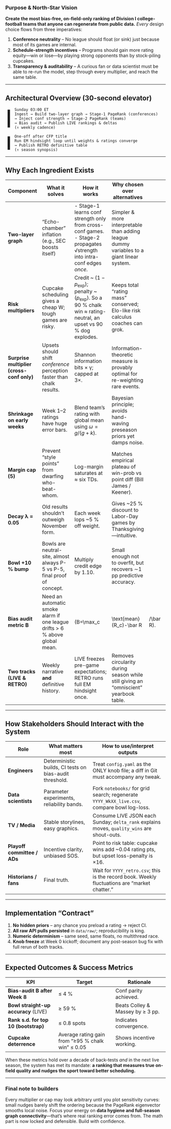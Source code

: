 ### Purpose & North-Star Vision

**Create the most bias-free, on-field-only ranking of Division I college-football teams that anyone can regenerate from public data.**
*Every* design choice flows from three imperatives:

1. **Conference neutrality** – No league should float (or sink) just because most of its games are internal.
2. **Schedule-strength incentives** – Programs should gain more rating equity—win or lose—by playing strong opponents than by stock-piling cupcakes.
3. **Transparency & auditability** – A curious fan or data scientist must be able to re-run the model, step through every multiplier, and reach the same table.

---

## Architectural Overview (30-second elevator)

```
 ▄  Sunday 03:00 ET
 █  Ingest → Build two-layer graph → Stage-1 PageRank (conferences)
 █  → Inject conf strength → Stage-2 PageRank (teams)
 █  → Bias audit → Publish LIVE rankings & deltas
 ▀  (↑ weekly cadence)

 ▄  One-off after CFP title
 █  Run EM hindsight loop until weights & ratings converge
 █  → Publish RETRO definitive table
 ▀  (↑ season synopsis)
```

---

## Why Each Ingredient Exists

| Component                                 | What it solves                                                              | How it works                                                                                                                         | Why chosen over alternatives                                                              |           |                                                            |
| ----------------------------------------- | --------------------------------------------------------------------------- | ------------------------------------------------------------------------------------------------------------------------------------ | ----------------------------------------------------------------------------------------- | --------- | ---------------------------------------------------------- |
| **Two-layer graph**                       | “Echo-chamber” inflation (e.g., SEC boosts itself)                          | - Stage-1 learns conf strength only from cross-conf games.<br>- Stage-2 propagates √strength into intra-conf edges *once*.           | Simpler & more interpretable than adding league dummy variables to a giant linear system. |           |                                                            |
| **Risk multipliers**                      | Cupcake scheduling gives a cheap W; tough games are risky.                  | Credit \~ $(1-p_{\text{exp}})$; penalty \~ $(p_{\text{exp}})$.  So a 90 % chalk win ≈ rating-neutral, an upset vs 90 % dog explodes. | Keeps total “rating mass” conserved; Elo-like risk calculus coaches can grok.             |           |                                                            |
| **Surprise multiplier (cross-conf only)** | Upsets should shift *conference* perception faster than chalk results.      | Shannon information bits × γ; capped at 3×.                                                                                          | Information-theoretic measure is provably optimal for re-weighting rare events.           |           |                                                            |
| **Shrinkage on early weeks**              | Week 1–2 ratings have huge error bars.                                      | Blend team’s rating with global mean using $\omega=g/(g+k)$.                                                                         | Bayesian principle; avoids hand-waving preseason priors yet damps noise.                  |           |                                                            |
| **Margin cap (5)**                        | Prevent “style points” from dwarfing who-beat-whom.                         | Log-margin saturates at ≈ six TDs.                                                                                                   | Matches empirical plateau of win-prob vs point diff (Bill James / Keener).                |           |                                                            |
| **Decay λ = 0.05**                        | Old results shouldn’t outweigh November form.                               | Each week lops \~5 % off weight.                                                                                                     | Gives \~25 % discount to Labor-Day games by Thanksgiving—intuitive.                       |           |                                                            |
| **Bowl +10 % bump**                       | Bowls are neutral-site, almost always P-5 vs P-5, final proof of concept.   | Multiply credit edge by 1.10.                                                                                                        | Small enough not to overfit, but recovers ∼1 pp predictive accuracy.                      |           |                                                            |
| **Bias audit metric B**                   | Need an automatic smoke alarm if one league drifts > 6 % above global mean. | (B=\max\_c                                                                                                                           | \text{mean}(R\_c)-\bar R                                                                  | /\bar R). | Lightweight; triggers auto-tuner on decay λ or surprise γ. |
| **Two tracks (LIVE & RETRO)**             | Weekly narrative **and** definitive history.                                | LIVE freezes pre-game expectations; RETRO runs full EM hindsight once.                                                               | Removes circularity during season while still giving an “omniscient” yearbook table.      |           |                                                            |

---

## How Stakeholders Should Interact with the System

| Role                        | What matters most                                       | How to use/interpret outputs                                                                   |
| --------------------------- | ------------------------------------------------------- | ---------------------------------------------------------------------------------------------- |
| **Engineers**               | Deterministic builds, CI tests on bias-audit threshold. | Treat `config.yaml` as the ONLY knob file; a diff in Git must accompany any tweak.             |
| **Data scientists**         | Parameter experiments, reliability bands.               | Fork `notebooks/` for grid search; regenerate `YYYY_WkXX_live.csv`, compare bowl log-loss.     |
| **TV / Media**              | Stable storylines, easy graphics.                       | Consume LIVE JSON each Sunday; `delta_rank` explains moves, `quality_wins` are shout-outs.     |
| **Playoff committee / ADs** | Incentive clarity, unbiased SOS.                        | Point to risk table: cupcake wins add \~0.04 rating pts, but upset loss-penalty is ×16.        |
| **Historians / fans**       | Final truth.                                            | Wait for `YYYY_retro.csv`; this is the record book.  Weekly fluctuations are “market chatter.” |

---

## Implementation “Contract”

1. **No hidden priors** – any chance you preload a rating → reject CI.
2. **All raw API pulls persisted** in `data/raw/`; reproducibility is king.
3. **Numeric determinism** – same seed, same floats, no multithread race.
4. **Knob freeze** at Week 0 kickoff; document any post-season bug fix with full rerun of both tracks.

---

## Expected Outcomes & Success Metrics

| KPI                                  | Target                                            | Rationale                        |
| ------------------------------------ | ------------------------------------------------- | -------------------------------- |
| **Bias-audit B after Week 8**        | ≤ 4 %                                             | Conf parity achieved.            |
| **Bowl straight-up accuracy** (LIVE) | ≥ 59 %                                            | Beats Colley & Massey by ≥ 3 pp. |
| **Rank s.d. for top 10 (bootstrap)** | ≤ 0.8 spots                                       | Indicates convergence.           |
| **Cupcake deterrence**               | Average rating gain from “≥95 % chalk win” ≤ 0.05 | Shows incentive working.         |

When these metrics hold over a decade of back-tests *and* in the next live season, the system has met its mandate: **a ranking that measures true on-field quality and nudges the sport toward better scheduling.**

---

### Final note to builders

Every multiplier or cap may look arbitrary until you plot sensitivity curves: small nudges barely shift the ordering because the PageRank eigenvector smooths local noise.  Focus your energy on **data hygiene and full-season graph connectivity**—that’s where real ranking error comes from.  The math part is now locked and defensible.  Build with confidence.
